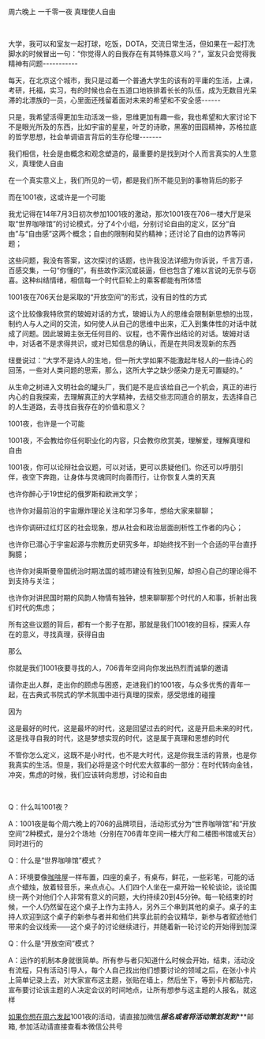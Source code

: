 周六晚上  一千零一夜   真理使人自由

<br>

大学，我可以和室友一起打球，吃饭，DOTA，交流日常生活，但如果在一起打洗脚水的时候冒出一句：“你觉得人的自我存在有其特殊意义吗？”，室友只会觉得我精神有问题-----------

每天，在北京这个城市，我只是过着一个普通大学生的该有的平庸的生活，上课，考研，托福，实习，有的时候也会在五道口地铁排着长长的队伍，成为无数目光呆滞的北漂族的一员，心里面还残留着面对未来的希望和不安全感------

只是，我希望活得更加生动活泼一些，思维更加有趣一些，我也希望和大家讨论下不是眼光所及的东西，比如宇宙的星星，叶芝的诗歌，黑塞的田园精神，苏格拉底的哲学思想，社会单调语言背后的生存伦理-------

我们相信，社会是由概念和观念塑造的，最重要的是找到对个人而言真实的人生意义，真理使人自由

在一个真实意义上，我们所见的一切，都是我们所不能见到的事物背后的影子

而在1001夜，这或许是一个可能

我尤记得在14年7月3日初次参加1001夜的激动，那次1001夜在706一楼大厅是采取“世界咖啡馆”的讨论模式，分了4个小组，分别讨论自由的定义，区分“自由”与“自由感”这两个概念；自由的限制和契约精神；还讨论了自由的边界等问题；

这些问题，我没有答案，这次探讨的话题，也许我没法详细为你诉说，千言万语，百感交集，一句“你懂的”，有些故作深沉或装逼，但也包含了难以言说的无奈与窃喜。这种纠结情绪，相信每一个时代巨轮上的乘客都能有所体悟

1001夜在706天台是采取的“开放空间”的形式，没有目的性的方式

这个比较像我特欣赏的玻姆对话的方式，玻姆认为人的思维会限制新思想的出现，制约人与人之间的交流，如何使人从自己的思维中出来，汇入到集体性的对话中就成了问题。因此玻姆主张无任何目的、议程，也不需作出结论的对话。玻姆对话中，对话者不是求得共识，或对已知信息的确认，而是在共同发现新的东西

纽曼说过：“大学不是诗人的生地，但一所大学如果不能激起年轻人的一些诗心的回荡，一些对人类问题的思索，那么，这所大学之缺少感染力是无可置疑的。”

从生命之树进入文明社会的罐头厂，我们是不是应该给自己一个机会，真正的进行内心的自我探索，去理解真正的大学精神，去结交些志同道合的朋友，去选择自己的人生道路，去寻找自我存在的价值和意义？

1001夜，也许是一个可能

1001夜，不会教给你任何职业化的内容，只会教你欣赏美，理解爱，理解真理和自由

1001夜，你可以论辩社会议题，可以对话，更可以质疑他们。你还可以呼朋引伴，夜空下奔跑，让身体与灵魂同时向善而行，让你恢复人类的天真

也许你醉心于19世纪的俄罗斯和欧洲文学；

也许你对最前沿的宇宙爆炸理论关注和学习多年，想给大家来聊聊；

也许你调研过红灯区的社会现象，想从社会和政治层面剖析性工作者的内心；

也许你已潜心于宇宙起源与宗教历史研究多年，却始终找不到一个合适的平台直抒胸臆；

也许你对奥斯曼帝国统治时期法国的城市建设有独到见解，却担心自己的理论得不到支持与关注；

也许你对讲民国时期的风韵人物情有独钟，想来聊聊那个时代的人和事，折射出我们时代的焦虑；

所有这些议题的背后，都有一个影子在那，那就是我们1001夜的目标，探索人存在的意义，寻找真理，获得自由

那么

你就是我们1001夜要寻找的人，706青年空间向你发出热烈而诚挚的邀请

请你走出人群，走出你的顾虑与困惑，走进我们的1001夜，与众多优秀的青年一起，在古典式书院式的学术氛围中进行真理的探索，感受思维的碰撞

因为

这是最好的时代，这是最坏的时代，这是回望过去的时代，这是开启未来的时代，这是找寻自我的时代，这是梦想实现的时代，这是属于真理和思想的时代

不管你怎么定义，这既不是小时代，也不是大时代，这是你我生活的背景，也是你我真实的生活。但是，我们必将是这个时代宏大叙事的一部分：在时代转向金钱，冲突，焦虑的时候，我们应该转向思想，讨论和自由

<br>

Q：什么叫1001夜？

A：1001夜是每个周六晚上的706的品牌项目，活动形式分为“世界咖啡馆”和“开放空间”2种模式，是分2个场地（分别在706青年空间一楼大厅和二楼图书馆或天台）同时进行的

Q：什么是“世界咖啡馆”模式？

A：环境要像[咖啡](http://baike.baidu.com/view/5312.htm)屋一样布置，四座的桌子，有桌布，鲜花，一些彩笔，可能的话点个蜡烛，放着轻音乐，来点点心。人们四个人坐在一桌开始一轮轮谈论，谈论围绕一两个对他们个人非常有意义的问题，大约持续20到45分钟。每一轮结束的时候，一个人仍然留在这个桌子上作为主持人，另外三个串到其他的桌子。桌子的主持人欢迎到这个桌子的新参与者并和他们共享此前的会议精华，新参与者叙述他们带来的会议线索——这个桌子的讨论继续进行，并随着新一轮讨论的开始得到加深

Q：什么是“开放空间”模式？

A：运作的机制本身就很简单。所有参与者只知道什么时候会开始，结束，活动没有流程，只有活动引导人，每个人自己找出他们想要讨论的领域之后，在张小卡片上简单记录上去，对大家宣布这主题，张贴在墙上，然后坐下，等到卡片都贴完，宣布要讨论该主题的人决定会议的时间地点，让所有想参与这主题的人报名，就这样

[如果你想在周六发起](mailto:%E5%A6%82%E6%9E%9C%E4%BD%A0%E6%83%B3%E5%9C%A8%E5%91%A8%E5%9B%9B%E5%8F%91%E8%B5%B7%E6%B4%BB%E5%8A%A8%EF%BC%8C%E8%AF%B7%E7%9B%B4%E6%8E%A5%E5%8A%A0%E5%BE%AE%E4%BF%A1fangrong706%E6%8A%A5%E5%90%8D%E6%88%96%E8%80%85%E5%B0%86%E6%B4%BB%E5%8A%A8%E7%AD%96%E5%88%92%E5%8F%91%E5%88%B0wufangrong@706er.com)1001夜的活动，请直接加微信*****报名或者将活动策划发到********邮箱, 参加活动请直接查看本微信公共号